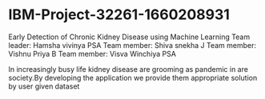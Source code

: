 # IBM-Project-32261-1660208931
Early Detection of Chronic Kidney Disease using Machine Learning
    Team leader: Hamsha vivinya PSA
    Team member: Shiva snekha J
    Team member: Vishnu Priya B
    Team member: Visva Winchiya PSA

In increasingly busy life kidney disease are grooming as pandemic in are society.By developing the application we provide them appropriate solution by user given dataset
